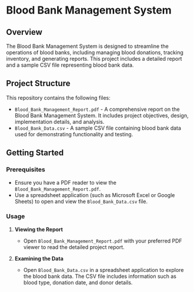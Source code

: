 # Blood Bank Management System

## Overview

The Blood Bank Management System is designed to streamline the operations of blood banks, including managing blood donations, tracking inventory, and generating reports. This project includes a detailed report and a sample CSV file representing blood bank data.
## Project Structure

This repository contains the following files:

- `Blood_Bank_Management_Report.pdf` - A comprehensive report on the Blood Bank Management System. It includes project objectives, design, implementation details, and analysis.
- `Blood_Bank_Data.csv` - A sample CSV file containing blood bank data used for demonstrating functionality and testing.

## Getting Started

### Prerequisites

- Ensure you have a PDF reader to view the `Blood_Bank_Management_Report.pdf`.
- Use a spreadsheet application (such as Microsoft Excel or Google Sheets) to open and view the `Blood_Bank_Data.csv` file.

### Usage

1. **Viewing the Report**
   - Open `Blood_Bank_Management_Report.pdf` with your preferred PDF viewer to read the detailed project report.

2. **Examining the Data**
   - Open `Blood_Bank_Data.csv` in a spreadsheet application to explore the blood bank data. The CSV file includes information such as blood type, donation date, and donor details.


